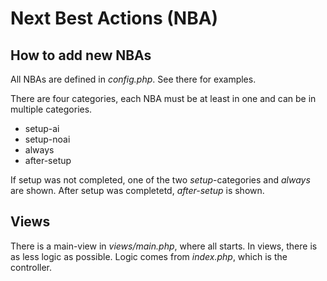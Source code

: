 # Next Best Actions (NBA)

## How to add new NBAs

All NBAs are defined in _config.php_. See there for examples.

There are four categories, each NBA must be at least in one and can be in multiple categories.

- setup-ai
- setup-noai
- always
- after-setup

If setup was not completed, one of the two _setup_-categories and _always_ are shown. After setup was completetd, _after-setup_ is shown.

## Views

There is a main-view in _views/main.php_, where all starts. In views, there is as less logic as possible. Logic comes from _index.php_, which is the controller.
